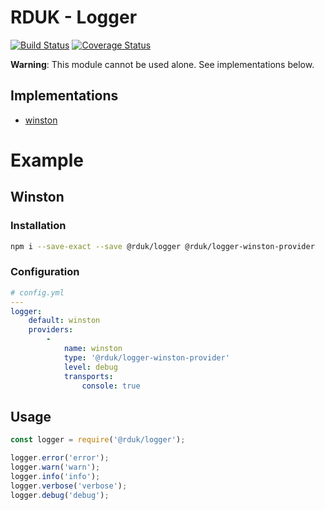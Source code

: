 # RDUK - Logger

[![Build Status](https://travis-ci.org/rd-uk/rduk-logger.svg?branch=master)](https://travis-ci.org/rd-uk/rduk-logger)
[![Coverage Status](https://coveralls.io/repos/github/rd-uk/rduk-logger/badge.svg?branch=master)](https://coveralls.io/github/rd-uk/rduk-logger?branch=master)

__Warning__: This module cannot be used alone. See implementations below.

## Implementations

- [winston](https://www.npmjs.com/package/@rduk/logger-winston-provider)

# Example

## Winston

### Installation

```sh
npm i --save-exact --save @rduk/logger @rduk/logger-winston-provider
```

### Configuration

```yaml
# config.yml
---
logger:
    default: winston
    providers:
        -
            name: winston
            type: '@rduk/logger-winston-provider'
            level: debug
            transports:
                console: true
```

## Usage

```js
const logger = require('@rduk/logger');

logger.error('error'); 
logger.warn('warn'); 
logger.info('info'); 
logger.verbose('verbose'); 
logger.debug('debug'); 
```
